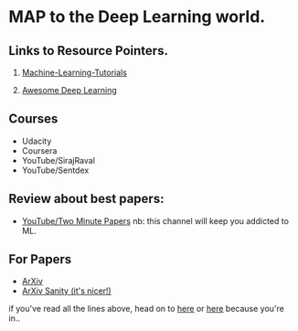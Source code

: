 # MAP to the Deep Learning world.

## Links to Resource Pointers.

1. [Machine-Learning-Tutorials](https://github.com/ujjwalkarn/Machine-Learning-Tutorials)

2. [Awesome Deep Learning](https://github.com/ujjwalkarn/Machine-Learning-Tutorials)

## Courses

* Udacity
* Coursera
* YouTube/SirajRaval
* YouTube/Sentdex

## Review about best papers:

* [YouTube/Two Minute Papers](https://www.youtube.com/user/keeroyz/)
   nb: this channel will keep you addicted to ML.

## For Papers

* [ArXiv](http://arxiv.org/)
* [ArXiv Sanity (it's nicer!)](http://www.arxiv-sanity.com/)

if you've read all the lines above, head on to [here](https://www.khanacademy.org/) or [here](https://www.youtube.com/3blue1brown) because you're in..
